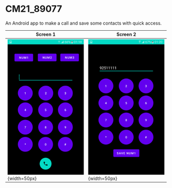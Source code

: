 # CM21_89077


An Android app to make a call and save some contacts with quick access. <br /> 


Screen 1 | Screen 2
--- | ---
![alt text](MakeaCall/img/img1.png "screen1.png"){width=50px} | ![alt text](MakeaCall/img/img2.png "screen2.png"){width=50px} <br />


